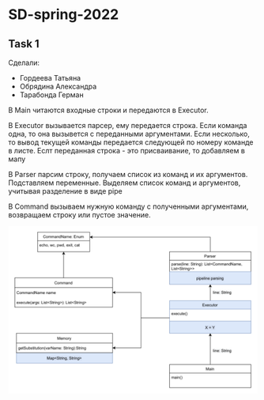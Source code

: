 # SD-spring-2022

## Task 1

Сделали:

* Гордеева Татьяна
* Обрядина Александра
* Тарабонда Герман

В Main читаются входные строки и передаются в Executor.

В Executor вызывается парсер, ему передается строка. Если команда одна, то она вызывется с переданными аргументами. Если несколько, то вывод текущей команды передается следующей по номеру команде в листе. Еслт переданная строка - это присваивание, то добавляем в мапу 

В Parser парсим строку, получаем список из команд и их аргументов. Подставляем переменные. Выделяем список команд и аргументов, учитывая разделение в виде pipe

В Command вызываем нужную команду с полученными аргументами, возвращаем строку или пустое значение.

![Схема архитектуры](https://github.com/kot239/SD-spring-2022/blob/task-1/CLIArchitecture.png)
